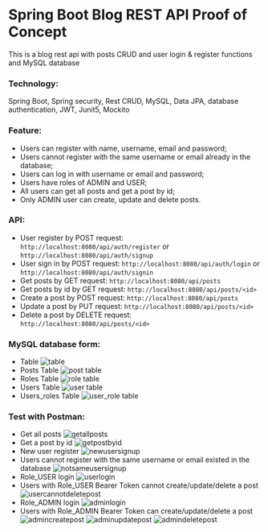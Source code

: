# Spring Boot Blog REST API Proof of Concept
This is a blog rest api with posts CRUD and user login & register functions and MySQL database

### Technology: 
Spring Boot, Spring security, Rest CRUD, MySQL, Data JPA, database authentication, JWT, Junit5, Mockito 

### Feature:
- Users can register with name, username, email and password;
- Users cannot register with the same username or email already in the database;
- Users can log in with username or email and password;
- Users have roles of ADMIN and USER;
- All users can get all posts and get a post by id;
- Only ADMIN user can create, update and delete posts.

### API:
- User register by POST request:
`http://localhost:8080/api/auth/register`
or
`http://localhost:8080/api/auth/signup`
- User sign in by POST request:
`http://localhost:8080/api/auth/login`
or
`http://localhost:8080/api/auth/signin`
- Get posts by GET request:
`http://localhost:8080/api/posts`
- Get posts by id by GET request:
`http://localhost:8080/api/posts/<id>`
- Create a post by POST request:
`http://localhost:8080/api/posts`
- Update a post by PUT request:
`http://localhost:8080/api/posts/<id>`
- Delete a post by DELETE request:
`http://localhost:8080/api/posts/<id>`

### MySQL database form:
- Table
![table](https://github.com/Mengzhe-Madeline-Zhang/Springboot_POC_Project/blob/cd8a5920247e83dc55a2cd440b4a78f32e82e0ec/img/Table.png)
- Posts Table
  ![post table](https://github.com/Mengzhe-Madeline-Zhang/Springboot_POC_Project/blob/cd8a5920247e83dc55a2cd440b4a78f32e82e0ec/img/posts.png)
- Roles Table
  ![role table](https://github.com/Mengzhe-Madeline-Zhang/Springboot_POC_Project/blob/cd8a5920247e83dc55a2cd440b4a78f32e82e0ec/img/roles.png)
- Users Table
  ![user table](https://github.com/Mengzhe-Madeline-Zhang/Springboot_POC_Project/blob/cd8a5920247e83dc55a2cd440b4a78f32e82e0ec/img/users.png)
- Users_roles Table
  ![user_role table](https://github.com/Mengzhe-Madeline-Zhang/Springboot_POC_Project/blob/cd8a5920247e83dc55a2cd440b4a78f32e82e0ec/img/user_roles.png)
### Test with Postman:
- Get all posts
  ![getallposts](https://github.com/Mengzhe-Madeline-Zhang/Springboot_POC_Project/blob/cd8a5920247e83dc55a2cd440b4a78f32e82e0ec/img/getallposts.png)
- Get a post by id
  ![getpostbyid](https://github.com/Mengzhe-Madeline-Zhang/Springboot_POC_Project/blob/cd8a5920247e83dc55a2cd440b4a78f32e82e0ec/img/getapostbyid.png)
- New user register
  ![newusersignup](https://github.com/Mengzhe-Madeline-Zhang/Springboot_POC_Project/blob/cd8a5920247e83dc55a2cd440b4a78f32e82e0ec/img/register.png)
- Users cannot register with the same username or email existed in the database
  ![notsameusersignup](https://github.com/Mengzhe-Madeline-Zhang/Springboot_POC_Project/blob/cd8a5920247e83dc55a2cd440b4a78f32e82e0ec/img/usercan'tbethesame.png)
- Role_USER login
  ![userlogin](https://github.com/Mengzhe-Madeline-Zhang/Springboot_POC_Project/blob/cd8a5920247e83dc55a2cd440b4a78f32e82e0ec/img/userlogin.png)
- Users with Role_USER Bearer Token cannot create/update/delete a post
  ![usercannotdeletepost]()
- Role_ADMIN login
  ![adminlogin](https://github.com/Mengzhe-Madeline-Zhang/Springboot_POC_Project/blob/cd8a5920247e83dc55a2cd440b4a78f32e82e0ec/img/adminuserlogin.png)
- Users with Role_ADMIN Bearer Token can create/update/delete a post
  ![admincreatepost]()
  ![adminupdatepost](https://github.com/Mengzhe-Madeline-Zhang/Springboot_POC_Project/blob/cd8a5920247e83dc55a2cd440b4a78f32e82e0ec/img/admincanupdate.png)
  ![admindeletepost](https://github.com/Mengzhe-Madeline-Zhang/Springboot_POC_Project/blob/cd8a5920247e83dc55a2cd440b4a78f32e82e0ec/img/admincandelete.png)

